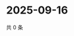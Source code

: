 # 2025-09-16

共 0 条

<!-- BEGIN ZHIHUQUESTIONS -->
<!-- 最后更新时间 Tue Sep 16 2025 08:50:40 GMT+0800 (China Standard Time) -->

<!-- END ZHIHUQUESTIONS -->
